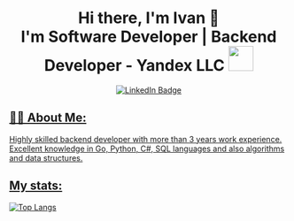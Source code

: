 <div align = "center">
  <h1>Hi there, I'm Ivan 👋 <br>I'm Software Developer | Backend Developer - Yandex LLC
  <img src ="https://media.licdn.com/dms/image/C560BAQExT729lfsbuA/company-logo_100_100/0/1618245890497?e=1701302400&v=beta&t=_7PnZMQEXqqI__4O-t-shWBint0rxIv1q6snvU5aHhA" alt="" width="45px"/>
  </h1>
</div>

<div align = "center" id="badges">
  <a href = "https://www.linkedin.com/in/ivan-samoilov-78741718a/">
    <img src = "https://img.shields.io/badge/LinkedIn-blue?style=for-the-badge&logo=linkedin&logoColor=white" alt="LinkedIn Badge"/>
</div>

<div id="badges" align="center">
  <img src="https://komarev.com/ghpvc/?username=momsspaghettti&style=flat-square&color=blue" alt=""/>
</div>


<h2>👨‍💻 About Me:</h2>
<p>Highly skilled backend developer with more than 3 years work experience. Excellent knowledge in Go, Python, C#, SQL languages and also algorithms and data structures.</p>


<h2>My stats:</h2>

[![Top Langs](https://github-readme-stats.vercel.app/api/top-langs/?username=momsspaghettti&layout=compact&theme=white)](https://github.com/anuraghazra/github-readme-stats)

